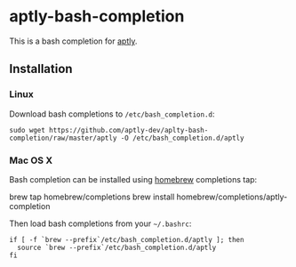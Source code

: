 aptly-bash-completion
=====================

This is a bash completion for [aptly](http://www.aptly.info/).

## Installation

### Linux

Download bash completions to `/etc/bash_completion.d`:

    sudo wget https://github.com/aptly-dev/aplty-bash-completion/raw/master/aptly -O /etc/bash_completion.d/aptly

### Mac OS X

Bash completion can be installed using [homebrew](http://brew.sh/) completions tap:

  brew tap homebrew/completions
  brew install homebrew/completions/aptly-completion
  
Then load bash completions from your `~/.bashrc`:

    if [ -f `brew --prefix`/etc/bash_completion.d/aptly ]; then
      source `brew --prefix`/etc/bash_completion.d/aptly
    fi
